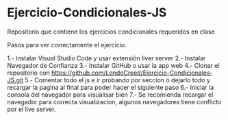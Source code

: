 # Ejercicio-Condicionales-JS
Repositorio que contiene los ejercicios condicionales requeridos en clase


Pasos para ver correctamente el ejercicio.

1.- Instalar Visual Studio Code y usar extensión liver server
2.- Instalar Navegador de Confianza
3.- Instalar GitHub o usar la app web
4.- Clonar el repositorio con https://github.com/LondoCreed/Ejercicio-Condicionales-JS.git
5.- Comentar todo el js e ir probando por seccion ó dejarlo todo y recargar la pagina al final para poder hacer el siguiente paso
6.- Iniciar la consola del navegador para visualisar bien
7.- Se recomienda recargar el navegador para correcta visualizacion, algunos navegadores tiene conflicto por el live server.